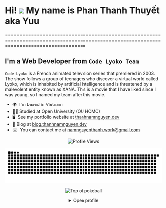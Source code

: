 # Hi! ![](https://user-images.githubusercontent.com/18350557/176309783-0785949b-9127-417c-8b55-ab5a4333674e.gif) My name is Phan Thanh Thuyết aka Yuu
========================================================================================================================================

I'm a Web Developer from `Code Lyoko Team`
---------------------------------
`Code Lyoko` is a French animated television series that premiered in 2003. The show follows a group of teenagers who discover a virtual world called Lyoko, which is inhabited by artificial intelligence and is threatened by a malevolent entity known as XANA. This is a movie that I have liked since I was young, so I named my team after this movie.

* 🌍  I'm based in Vietnam
* 👨‍🎓  Studied at Open University (OU HCMC)
* 🖥️  See my portfolio website at [thanhnamnguyen.dev](https://www.thanhnamnguyen.dev/)
* 📝  Blog at [blog.thanhnamnguyen.dev](https://blog.thanhnamnguyen.dev/)
* ✉️  You can contact me at [namnguyenthanh.work@gmail.com](mailto:namnguyenthanh.work@gmail.com)

<p align="center">
    <img src="https://komarev.com/ghpvc/?username=10kartik&style=plastic&color=blueviolet" alt="Profile Views"/>
</p>
<p align="center">
    <img src="https://github.com/7oSkaaa/7oSkaaa/blob/output/github-contribution-grid-snake.svg?" alt="Snake Game"/>
</p>

<div align="center">

![Top of pokeball](https://user-images.githubusercontent.com/44261381/209363264-ac854d3c-2cc2-44c4-928e-8a08d1013f46.png)

<details>
<summary>Open profile</summary>

<br>
<div>
    <div align="center">
        <img height="200" alt="Avatar photo of KK10" src="https://github.com/10kartik/10kartik/assets/99239411/21742f3f-d9a7-4a53-8530-7d20d51e03a9">
    </div>
    <div align="center">
        <a href="https://git.io/typing-svg">
            <img src="https://readme-typing-svg.demolab.com/?font=VT323&size=35&duration=3500&pause=300&color=6A0572&center=true&vCenter=true&width=500&lines=Hey%2C+I+am+Kartik;Welcome+to+My+GitHub+Profile;Inquisitive+and+Curious+by+nature;Software+and+Computer+Engineer;Backend+and+iOS+Developer;CS2+and+Football+Lover;Hardworking+and+Ambitious;Gym+Freak;Music+and+Programming+Lover" alt="Typing SVG" />
        </a>
    </div>
</div>

<details>
<summary>About me</summary>

<div align="left">

```js
/**
 * Represents me.
 *
 * @constructor
 * @param {string} location - Gondia, Maharashtra, India.
 * @param {string} languages - English, Hindi, Marathi.
 * @param {string} jobTitle - Software Engineer.
 * @param {string} specialization - Backend systems and iOS applications.
 * @param {string} interests - AI, Distributed Systems, and problem-solving.
 * @param {string} hobbies - Trekking, Reading, Gaming & Music.
 * @param {string} education - BTech in Computer Engineering, VIT Pune.
 * @param {string} approachable - Yes, for collaboration on exciting projects.
 * @param {string} strength - Resolute.
 * @param {string} weakness - Shyness.
 *
 * @throws {Punch} To all bugs.
 *
 * @returns {Object} Kartik.
 */

